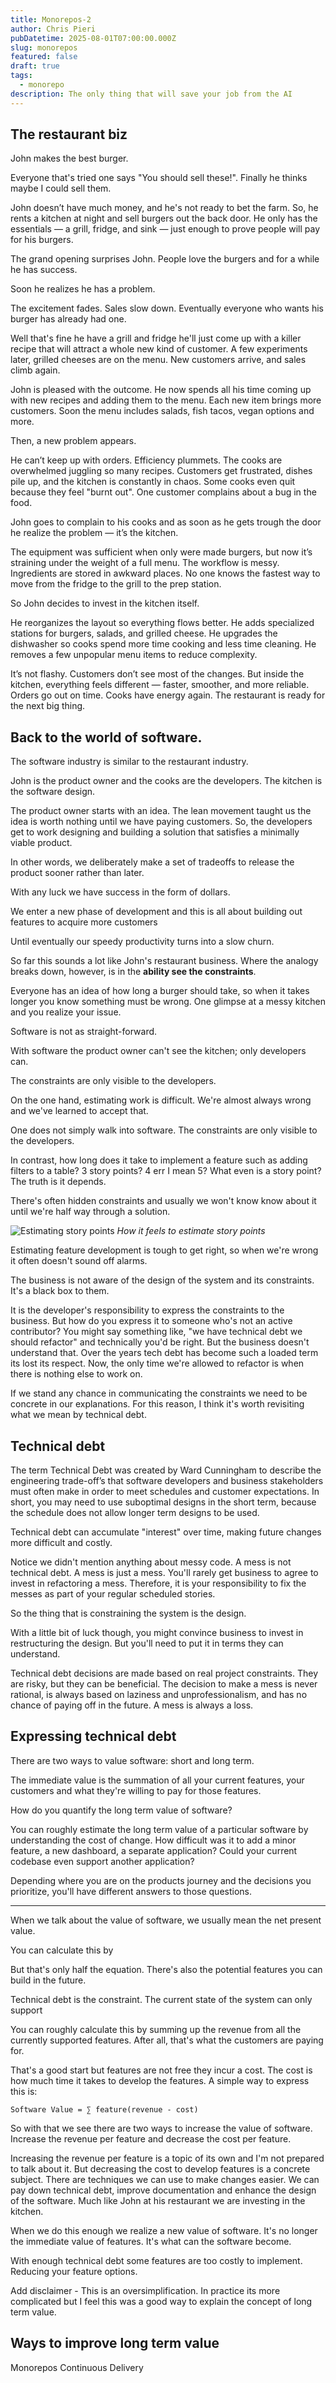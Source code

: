 ```yaml
---
title: Monorepos-2
author: Chris Pieri
pubDatetime: 2025-08-01T07:00:00.000Z
slug: monorepos
featured: false
draft: true
tags:
  - monorepo
description: The only thing that will save your job from the AI
---
```


## The restaurant biz

John makes the best burger. 

Everyone that's tried one says "You should sell these!". Finally he thinks maybe I could sell them.

John doesn’t have much money, and he's not ready to bet the farm. So, he rents a kitchen at night and sell burgers out the back door. He only has the essentials — a grill, fridge, and sink — just enough to prove people will pay for his burgers.

The grand opening surprises John. People love the burgers and for a while he has success.

Soon he realizes he has a problem.

The excitement fades. Sales slow down. Eventually everyone who wants his burger has already had one.

Well that's fine he have a grill and fridge he'll just come up with a killer recipe that will attract a whole new kind of customer. A few experiments later, grilled cheeses are on the menu. New customers arrive, and sales climb again.

John is pleased with the outcome. He now spends all his time coming up with new recipes and adding them to the menu. Each new item brings more customers. Soon the menu includes salads, fish tacos, vegan options and more.

Then, a new problem appears.

He can’t keep up with orders. Efficiency plummets. The cooks are overwhelmed juggling so many recipes. Customers get frustrated, dishes pile up, and the kitchen is constantly in chaos. Some cooks even quit because they feel "burnt out". One customer complains about a bug in the food.

John goes to complain to his cooks and as soon as he gets trough the door he realize the problem — it’s the kitchen.

The equipment was sufficient when only were made burgers, but now it’s straining under the weight of a full menu. The workflow is messy. Ingredients are stored in awkward places. No one knows the fastest way to move from the fridge to the grill to the prep station.

So John decides to invest in the kitchen itself.

He reorganizes the layout so everything flows better. He adds specialized stations for burgers, salads, and grilled cheese. He upgrades the dishwasher so cooks spend more time cooking and less time cleaning. He removes a few unpopular menu items to reduce complexity.

It’s not flashy. Customers don’t see most of the changes. But inside the kitchen, everything feels different — faster, smoother, and more reliable. Orders go out on time. Cooks have energy again. The restaurant is ready for the next big thing.

## Back to the world of software.

The software industry is similar to the restaurant industry. 

John is the product owner and the cooks are the developers. The kitchen is the software design.

The product owner starts with an idea. The lean movement taught us the idea is worth nothing until we have paying customers. So, the developers get to work designing and building a solution that satisfies a minimally viable product. 

In other words, we deliberately make a set of tradeoffs to release the product sooner rather than later.

With any luck we have success in the form of dollars.

We enter a new phase of development and this is all about building out features to acquire more customers

Until eventually our speedy productivity turns into a slow churn.

So far this sounds a lot like John's restaurant business. Where the analogy breaks down, however, is in the **ability see the constraints**. 

Everyone has an idea of how long a burger should take, so when it takes longer you know something must be wrong. One glimpse at a messy kitchen and you realize your issue. 

Software is not as straight-forward. 

With software the product owner can't see the kitchen; only developers can.

The constraints are only visible to the developers.

On the one hand, estimating work is difficult. We're almost always wrong and we've learned to accept that.

One does not simply walk into software. The constraints are only visible to the developers.

In contrast, how long does it take to implement a feature such as adding filters to a table? 3 story points? 4 err I mean 5? What even is a story point? The truth is it depends. 

There's often hidden constraints and usually we won't know know about it until we're half way through a solution.

![Estimating story points](https://media0.giphy.com/media/v1.Y2lkPTc5MGI3NjExbHMzeDB2aTQzeGQ2MWwyNGplcXRzbDhnNTZyZ3d2YXRkM3I0cmdhOSZlcD12MV9pbnRlcm5hbF9naWZfYnlfaWQmY3Q9Zw/jEM13mezJQAtdGSKeI/giphy.gif)
*How it feels to estimate story points*

Estimating feature development is tough to get right, so when we're wrong it often doesn't sound off alarms.

The business is not aware of the design of the system and its constraints. It's a black box to them.

It is the developer's responsibility to express the constraints to the business. But how do you express it to someone who's not an active contributor? You might say something like, "we have technical debt we should refactor" and technically you'd be right. But the business doesn't understand that. Over the years tech debt has become such a loaded term its lost its respect. Now, the only time we're allowed to refactor is when there is nothing else to work on.

If we stand any chance in communicating the constraints we need to be concrete in our explanations.
For this reason, I think it's worth revisiting what we mean by technical debt. 

## Technical debt

The term Technical Debt was created by Ward Cunningham to describe the engineering trade-off’s that software developers and business stakeholders must often make in order to meet schedules and customer expectations. In short, you may need to use suboptimal designs in the short term, because the schedule does not allow longer term designs to be used.

Technical debt can accumulate "interest" over time, making future changes more difficult and costly.

Notice we didn't mention anything about messy code. A mess is not technical debt. A mess is just a mess. You'll rarely get business to agree to invest in refactoring a mess. Therefore, it is your responsibility to fix the messes as part of your regular scheduled stories.

So the thing that is constraining the system is the design.

With a little bit of luck though, you might convince business to invest in restructuring the design. But you'll need to put it in terms they can understand.

Technical debt decisions are made based on real project constraints. They are risky, but they can be beneficial. The decision to make a mess is never rational, is always based on laziness and unprofessionalism, and has no chance of paying off in the future. A mess is always a loss.

## Expressing technical debt

There are two ways to value software: short and long term.

The immediate value is the summation of all your current features, your customers and what they're willing to pay for those features.

How do you quantify the long term value of software?

You can roughly estimate the long term value of a particular software by understanding the cost of change. 
How difficult was it to add a minor feature, a new dashboard, a separate application? Could your current codebase
even support another application?

Depending where you are on the products journey and the decisions you prioritize, you'll have different answers to those questions.

---

When we talk about the value of software, we usually mean the net present value. 

You can calculate this by 

But that's only half the equation. There's also the potential features you can build in the future.

Technical debt is the constraint. The current state of the system can only support

You can roughly calculate this by summing up the revenue from all the currently supported features. After all, that's what the customers are paying for. 

That's a good start but features are not free they incur a cost. The cost is how much time it takes to develop the features. A simple way to express this is:

`Software Value = ∑ feature(revenue - cost)`

So with that we see there are two ways to increase the value of software. Increase the revenue per feature and decrease the cost per feature.

Increasing the revenue per feature is a topic of its own and I'm not prepared to talk about it. But decreasing the cost to develop features is a concrete subject. There are techniques we can use to make changes easier. We can pay down technical debt, improve documentation and enhance the design of the software. Much like John at his restaurant we are investing in the kitchen. 

When we do this enough we realize a new value of software. It's no longer the immediate value of features. It's what can the software become.

With enough technical debt some features are too costly to implement. Reducing your feature options.

Add disclaimer - This is an oversimplification. In practice its more complicated but I feel this was a good way to explain the concept of long term value.

## Ways to improve long term value

Monorepos
Continuous Delivery